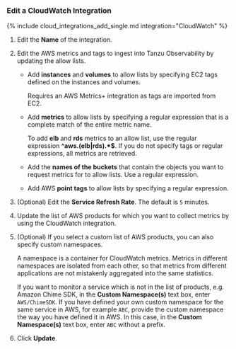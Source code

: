 ### Edit a CloudWatch Integration

{% include cloud_integrations_add_single.md integration="CloudWatch" %}

1. Edit the **Name** of the integration.
2. Edit the AWS metrics and tags to ingest into Tanzu Observability by updating the allow lists. 

   * Add **instances** and **volumes** to allow lists by specifying EC2 tags defined on the instances and volumes. 
  
     Requires an AWS Metrics+ integration as tags are imported from EC2. 

   * Add **metrics** to allow lists by specifying a regular expression that is a complete match of the entire metric name. 

     To add **elb** and **rds** metrics to an allow list, use the regular expression **^aws\.(elb|rds).*$**. If you do not specify tags or regular expressions, all metrics are retrieved. 
   * Add the **names of the buckets** that contain the objects you want to request metrics for to allow lists. Use a regular expression.
   * Add AWS **point tags** to allow lists by specifying a regular expression.
4. (Optional) Edit the **Service Refresh Rate**. The default is `5` minutes.
5. Update the list of AWS products for which you want to collect metrics by using the CloudWatch integration. 
6. (Optional) If you select a custom list of AWS products, you can also specify custom namespaces.

    A namespace is a container for CloudWatch metrics. Metrics in different namespaces are isolated from each other, so that metrics from different applications are not mistakenly aggregated into the same statistics. 

    If you want to monitor a service which is not in the list of products, e.g. Amazon Chime SDK, in the **Custom Namespace(s)** text box, enter <code>AWS/ChimeSDK</code>. If you have defined your own custom namespace for the same service in AWS, for example <code>ABC</code>, provide the custom namespace the way you have defined it in AWS. In this case, in the **Custom Namespace(s)** text box, enter <code>ABC</code> without a prefix.
    
7. Click **Update**.
